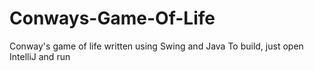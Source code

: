 # Conways-Game-Of-Life
Conway's game of life written using Swing and Java
To build, just open IntelliJ and run
